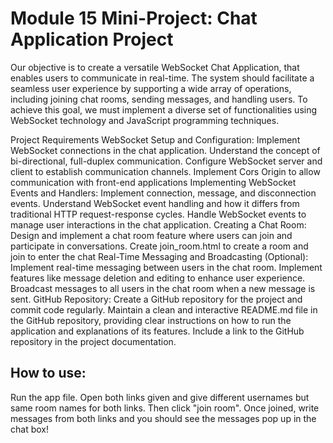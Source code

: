 # Module 15 Mini-Project: Chat Application Project

Our objective is to create a versatile WebSocket Chat Application, that enables users to communicate in real-time. 
The system should facilitate a seamless user experience by supporting a wide array of operations, including joining chat rooms, sending messages, and handling users. 
To achieve this goal, we must implement a diverse set of functionalities using WebSocket technology and JavaScript programming techniques.



Project Requirements
WebSocket Setup and Configuration:
Implement WebSocket connections in the chat application.
Understand the concept of bi-directional, full-duplex communication.
Configure WebSocket server and client to establish communication channels.
Implement Cors Origin to allow communication with front-end applications
Implementing WebSocket Events and Handlers:
Implement connection, message, and disconnection events.
Understand WebSocket event handling and how it differs from traditional HTTP request-response cycles.
Handle WebSocket events to manage user interactions in the chat application.
Creating a Chat Room:
Design and implement a chat room feature where users can join and participate in conversations.
Create join_room.html to create a room and join to enter the chat
Real-Time Messaging and Broadcasting (Optional):
Implement real-time messaging between users in the chat room.
Implement features like message deletion and editing to enhance user experience.
Broadcast messages to all users in the chat room when a new message is sent.
GitHub Repository:
Create a GitHub repository for the project and commit code regularly.
Maintain a clean and interactive README.md file in the GitHub repository, providing clear instructions on how to run the application and explanations of its features.
Include a link to the GitHub repository in the project documentation.

## How to use:

Run the app file. Open both links given and give different usernames but same room names for both links. Then click "join room". Once joined, write messages from both links and
you should see the messages pop up in the chat box!

